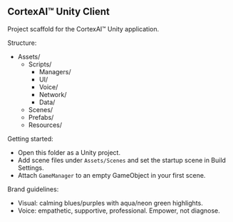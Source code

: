 ## CortexAI™ Unity Client

Project scaffold for the CortexAI™ Unity application.

Structure:
- Assets/
  - Scripts/
    - Managers/
    - UI/
    - Voice/
    - Network/
    - Data/
  - Scenes/
  - Prefabs/
  - Resources/

Getting started:
- Open this folder as a Unity project.
- Add scene files under `Assets/Scenes` and set the startup scene in Build Settings.
- Attach `GameManager` to an empty GameObject in your first scene.

Brand guidelines:
- Visual: calming blues/purples with aqua/neon green highlights.
- Voice: empathetic, supportive, professional. Empower, not diagnose.

